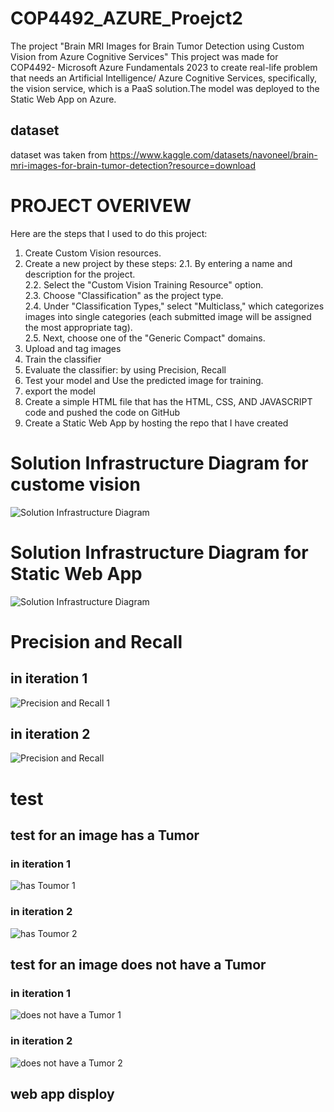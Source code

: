 # COP4492_AZURE_Proejct2
The project "Brain MRI Images for Brain Tumor Detection using Custom Vision from Azure Cognitive Services"
This project was made for COP4492- Microsoft Azure Fundamentals 2023 to create real-life problem that needs an Artificial Intelligence/
Azure Cognitive Services, specifically, the vision service, which is a PaaS solution.The model was deployed to the Static Web App on Azure.

## dataset
dataset was taken from https://www.kaggle.com/datasets/navoneel/brain-mri-images-for-brain-tumor-detection?resource=download
# PROJECT OVERIVEW
Here are the steps that I used to do this project:
1.	Create Custom Vision resources. 
2.	Create a new project by these steps:
2.1.	 By entering a name and description for the project.<br>
2.2.	Select the "Custom Vision Training Resource" option.<br>
2.3.	Choose "Classification" as the project type.<br>
2.4.	Under "Classification Types," select "Multiclass," which categorizes images into single categories (each submitted image will be assigned the most appropriate tag).<br>
2.5.	Next, choose one of the "Generic Compact" domains.<br>
3.	Upload and tag images
4.	Train the classifier
5.	Evaluate the classifier: by using Precision, Recall  
6.	Test your model and Use the predicted image for training.
7.	export the model
8.	Create a simple HTML  file that has the HTML, CSS, AND JAVASCRIPT code and pushed the code on GitHub
9.	Create a Static Web App by hosting the repo that I have created


# Solution Infrastructure Diagram for custome vision
![Solution Infrastructure Diagram](https://github.com/umnaih/COP4492--Proejct/blob/main/Solution%20Infrastructure%20Diagram.png)
# Solution Infrastructure Diagram for Static Web App
![Solution Infrastructure Diagram](https://github.com/umnaih/COP4492--Proejct/blob/main/Solution%20Infrastructure%20Diagram.png)

# Precision and Recall 
## in iteration 1
![Precision and Recall 1](https://github.com/umnaih/COP4492--Proejct/blob/main/Precision%2C%20Recall%201.png)
## in iteration 2
![Precision and Recall](https://github.com/umnaih/COP4492--Proejct/blob/main/Precision%2C%20Recall%202.png)

# test
## test for an image has a Tumor
### in iteration 1
![has Toumor 1](https://github.com/umnaih/COP4492--Proejct/blob/main/YES-iteration%201.png)
### in iteration 2
![has Toumor 2](https://github.com/umnaih/COP4492--Proejct/blob/main/YES-iteration%202.png)


## test for an image does not have a Tumor
### in iteration 1
![does not have a Tumor 1](https://github.com/umnaih/COP4492--Proejct/blob/main/NO-iteration%201.png)
### in iteration 2
![does not have a Tumor 2](https://github.com/umnaih/COP4492--Proejct/blob/main/NO-iteration%202.png)

## web app disploy

